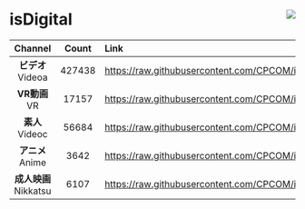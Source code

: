 # isDigital <img align="right" src="https://img.shields.io/github/last-commit/CPCOM/isDigital"/>  
  
| Channel | Count | Link |  
| :-----: | :---: | :--- |  
|**ビデオ**<br />Videoa | 427438 | https://raw.githubusercontent.com/CPCOM/isDigital/main/Videoa.txt |  
|**VR動画**<br />VR | 17157 | https://raw.githubusercontent.com/CPCOM/isDigital/main/VR.txt |  
|**素人**<br />Videoc | 56684 | https://raw.githubusercontent.com/CPCOM/isDigital/main/Videoc.txt |  
|**アニメ**<br />Anime | 3642 | https://raw.githubusercontent.com/CPCOM/isDigital/main/Anime.txt |  
|**成人映画**<br />Nikkatsu | 6107 | https://raw.githubusercontent.com/CPCOM/isDigital/main/Nikkatsu.txt |  